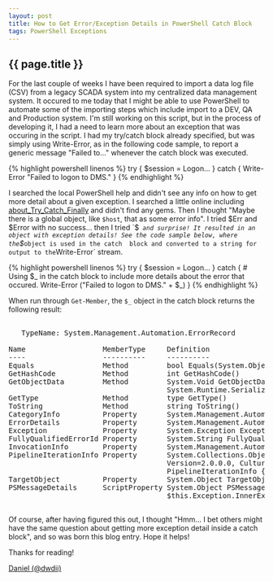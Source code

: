 ```yaml
---
layout: post
title: How to Get Error/Exception Details in PowerShell Catch Block
tags: PowerShell Exceptions
---
```

{{ page.title }}
-------------------------------------------------
For the last couple of weeks I have been required to import a data log file (CSV) from a legacy SCADA system into my centralized 
data management system. It occured to me today that I might be able to use PowerShell to automate some of the importing steps 
which include import to a DEV, QA and Production system. I'm still working on this script, but in the process of developing it, I 
had a need to learn more about an exception that was occuring in the script. I had my try/catch block already specified, but was simply 
using Write-Error, as in the following code sample, to report a generic message "Failed to..." whenever the catch block was executed.

{% highlight powershell linenos %}
try 
{ 
	$session = Logon... 
} 
catch 
{ 
	Write-Error "Failed to logon to DMS." 
} 
{% endhighlight %}

I searched the local PowerShell help and didn't see any info on how to get more detail about a given exception. I searched a little online 
including [about_Try_Catch_Finally](http://technet.microsoft.com/en-us/library/dd315350.aspx) and didn't find any gems. Then I thought 
"Maybe there is a global object, like `$host`, that as some error info". I tried $Err and $Error with no success... then I tried `$_` 
and surprise! It resulted in an object with exception details! See the code sample below, where the `$_` object is used in the catch 
block and converted to a string for output to the `Write-Error` stream.

{% highlight powershell linenos %}
try
{
    $session = Logon...
}
catch
{
    # Using $_ in the catch block to include more details about the error that occured.
    Write-Error ("Failed to logon to DMS." + $_)
}
{% endhighlight %}

When run through `Get-Member`, the `$_` object in the catch block returns the following result:

<pre>

   TypeName: System.Management.Automation.ErrorRecord

Name                  MemberType     Definition
----                  ----------     ----------
Equals                Method         bool Equals(System.Object obj)
GetHashCode           Method         int GetHashCode()
GetObjectData         Method         System.Void GetObjectData(System.Runtime.Serialization.SerializationInfo info, 
                                     System.Runtime.Serialization.StreamingContext context)
GetType               Method         type GetType()                                        
ToString              Method         string ToString()                                     
CategoryInfo          Property       System.Management.Automation.ErrorCategoryInfo CategoryInfo {get;}
ErrorDetails          Property       System.Management.Automation.ErrorDetails ErrorDetails {get;set;} 
Exception             Property       System.Exception Exception {get;}                                 
FullyQualifiedErrorId Property       System.String FullyQualifiedErrorId {get;}                        
InvocationInfo        Property       System.Management.Automation.InvocationInfo InvocationInfo {get;} 
PipelineIterationInfo Property       System.Collections.ObjectModel.ReadOnlyCollection`1[[System.Int32, mscorlib, 
                                     Version=2.0.0.0, Culture=neutral, PublicKeyToken=b77a5c561934e089]] 
                                     PipelineIterationInfo {get;}
TargetObject          Property       System.Object TargetObject {get;}                             
PSMessageDetails      ScriptProperty System.Object PSMessageDetails {get=& { Set-StrictMode -Version 1; 
                                     $this.Exception.InnerException.PSMessageDetails };}

</pre>

Of course, after having figured this out, I thought "Hmm... I bet others might have the same question about 
getting more exception detail inside a catch block", and so was born this blog entry. Hope it helps!

Thanks for reading!

[Daniel (@dwdii)](http://twitter.com/dwdii)
